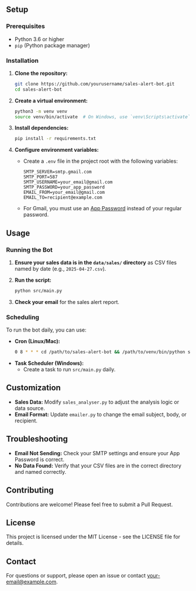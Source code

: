 
## Setup

### Prerequisites

- Python 3.6 or higher
- `pip` (Python package manager)

### Installation

1. **Clone the repository:**
   ```sh
   git clone https://github.com/yourusername/sales-alert-bot.git
   cd sales-alert-bot
   ```

2. **Create a virtual environment:**
   ```sh
   python3 -m venv venv
   source venv/bin/activate  # On Windows, use `venv\Scripts\activate`
   ```

3. **Install dependencies:**
   ```sh
   pip install -r requirements.txt
   ```

4. **Configure environment variables:**
   - Create a `.env` file in the project root with the following variables:
     ```
     SMTP_SERVER=smtp.gmail.com
     SMTP_PORT=587
     SMTP_USERNAME=your_email@gmail.com
     SMTP_PASSWORD=your_app_password
     EMAIL_FROM=your_email@gmail.com
     EMAIL_TO=recipient@example.com
     ```
   - For Gmail, you must use an [App Password](https://myaccount.google.com/apppasswords) instead of your regular password.

## Usage

### Running the Bot

1. **Ensure your sales data is in the `data/sales/` directory** as CSV files named by date (e.g., `2025-04-27.csv`).

2. **Run the script:**
   ```sh
   python src/main.py
   ```

3. **Check your email** for the sales alert report.

### Scheduling

To run the bot daily, you can use:
- **Cron (Linux/Mac):**
  ```sh
  0 8 * * * cd /path/to/sales-alert-bot && /path/to/venv/bin/python src/main.py
  ```
- **Task Scheduler (Windows):**
  - Create a task to run `src/main.py` daily.

## Customization

- **Sales Data:** Modify `sales_analyser.py` to adjust the analysis logic or data source.
- **Email Format:** Update `emailer.py` to change the email subject, body, or recipient.

## Troubleshooting

- **Email Not Sending:** Check your SMTP settings and ensure your App Password is correct.
- **No Data Found:** Verify that your CSV files are in the correct directory and named correctly.

## Contributing

Contributions are welcome! Please feel free to submit a Pull Request.

## License

This project is licensed under the MIT License - see the LICENSE file for details.

## Contact

For questions or support, please open an issue or contact [your-email@example.com](mailto:your-email@example.com).